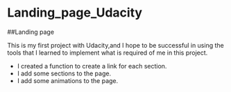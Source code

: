 # Landing_page_Udacity

##Landing page
<p>This is my first project with Udacity,</p?
<p>and I hope to be successful in using the tools that 
I learned to implement what is required of me in this project.</p>
<ul>
   <li>I created a function to create a link for each section. </li>
  <li>I add some sections to the page. </li>
  <li>I add some animations to the page. </li>
</ul>
